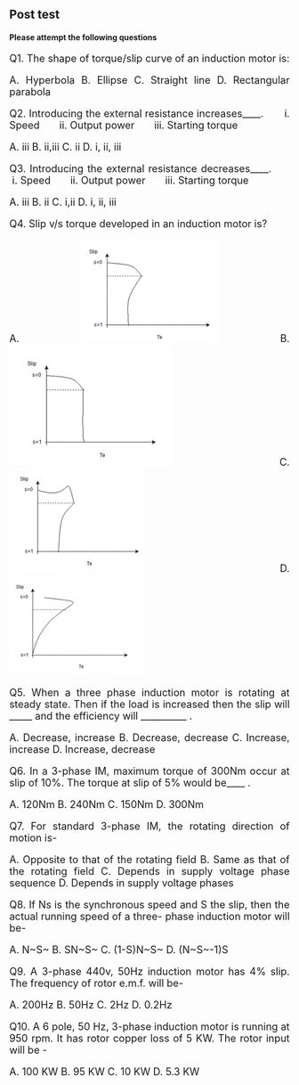 ## Post test
#### Please attempt the following questions
<div align="justify" style="font-size:18px;">

Q1. The shape of torque/slip curve of an induction motor is:

A. Hyperbola
B. Ellipse
C. Straight line
D. Rectangular parabola 

Q2. Introducing the external resistance increases____.
  &nbsp; &nbsp;&nbsp; &nbsp;i. Speed
  &nbsp; &nbsp;&nbsp; &nbsp;ii. Output power
  &nbsp; &nbsp;&nbsp; &nbsp;iii. Starting torque

A. iii
B. ii,iii
C. ii
D. i, ii, iii

Q3. Introducing the external resistance decreases____.
&nbsp; &nbsp;&nbsp; &nbsp;i. Speed
&nbsp; &nbsp;&nbsp; &nbsp;ii. Output power
&nbsp; &nbsp;&nbsp; &nbsp;iii. Starting torque

A. iii
B. ii
C. i,ii
D. i, ii, iii

Q4. Slip v/s torque developed in an induction motor is?

A.
![](images/posttest1.png)
B.
![](images/posttest2.png)
C.
![](images/posttest3.png)
D.
![](images/posttest4.png)

Q5. When a three phase induction motor is rotating at steady state. Then if the load is increased then the slip will _____ and the efficiency will __________ .

A. Decrease, increase
B. Decrease, decrease
C. Increase, increase
D. Increase, decrease

Q6. In a 3-phase IM, maximum torque of 300Nm occur at slip of 10%. The torque at slip of 5% would be____ .

A. 120Nm
B. 240Nm
C. 150Nm
D. 300Nm

Q7. For standard 3-phase IM, the rotating direction of motion is-

A. Opposite to that of the rotating field
B. Same as that of the rotating field
C. Depends in supply voltage phase sequence
D. Depends in supply voltage phases

Q8. If Ns is the synchronous speed and S the slip, then the actual running speed of a three- phase induction motor will be-

A. N~S~
B. SN~S~
C. (1-S)N~S~
D. (N~S~-1)S

Q9. A 3-phase 440v, 50Hz induction motor has 4% slip. The frequency of rotor e.m.f. will be-

A. 200Hz
B. 50Hz
C. 2Hz
D. 0.2Hz

Q10. A 6 pole, 50 Hz, 3-phase induction motor is running at 950 rpm. It has rotor copper loss of 5 KW. The rotor input will be -

A. 100 KW
B. 95 KW
C. 10 KW
D. 5.3 KW

</div>